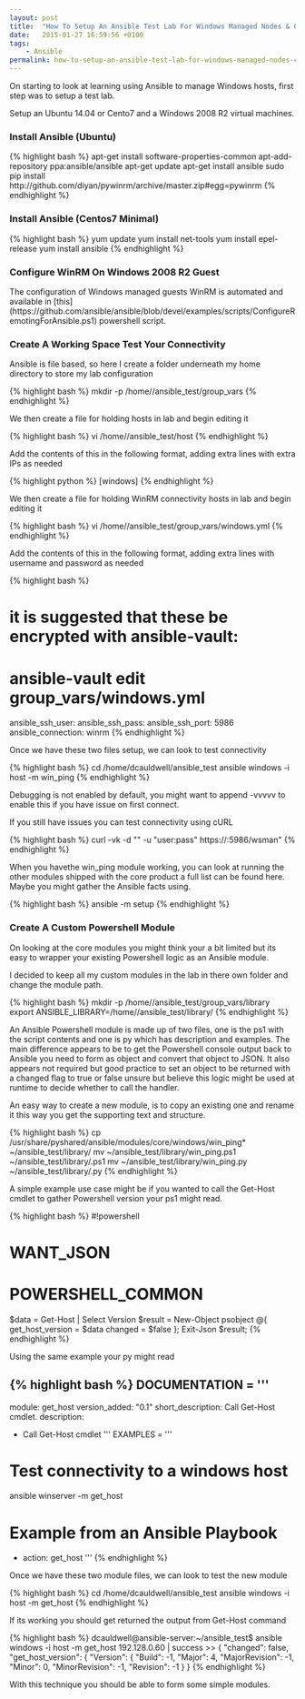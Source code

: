 ```yaml
---
layout: post
title:  "How To Setup An Ansible Test Lab For Windows Managed Nodes & Custom Windows Modules"
date:   2015-01-27 16:59:56 +0100
tags:
    - Ansible
permalink: how-to-setup-an-ansible-test-lab-for-windows-managed-nodes-custom-windows-modules/
---
```


On starting to look at learning using Ansible to manage Windows hosts, first step was to setup a test lab.

Setup an Ubuntu 14.04 or Cento7 and a Windows 2008 R2 virtual machines.

<H3>Install Ansible (Ubuntu)</H3>
{% highlight bash %}
apt-get install software-properties-common
apt-add-repository ppa:ansible/ansible
apt-get update
apt-get install ansible
sudo pip install http://github.com/diyan/pywinrm/archive/master.zip#egg=pywinrm
{% endhighlight %}


<H3>Install Ansible (Centos7 Minimal)</H3>
{% highlight bash %}
yum update
yum install net-tools
yum install epel-release
yum install ansible
{% endhighlight %}

<H3>Configure WinRM On Windows 2008 R2 Guest</H3>
The configuration of Windows managed guests WinRM is automated and available in 
[this](https://github.com/ansible/ansible/blob/devel/examples/scripts/ConfigureRemotingForAnsible.ps1) 
powershell script.

<H3>Create A Working Space Test Your Connectivity</H3>
Ansible is file based,  so here I create a folder underneath my home directory to store my lab configuration

{% highlight bash %}
mkdir -p /home/<user>/ansible_test/group_vars
{% endhighlight %}

We then create a file for holding hosts in lab and begin editing it

{% highlight bash %}
vi /home/<user>/ansible_test/host
{% endhighlight %}

Add the contents of this in the following format,  adding extra lines with extra IPs as needed

{% highlight python %}
[windows]
<windows server ip address>
{% endhighlight %}

We then create a file for holding WinRM connectivity hosts in lab and begin editing it

{% highlight bash %}
vi /home/<user>/ansible_test/group_vars/windows.yml
{% endhighlight %}

Add the contents of this in the following format,  adding extra lines with username and password as needed

{% highlight bash %}
# it is suggested that these be encrypted with ansible-vault:
# ansible-vault edit group_vars/windows.yml
ansible_ssh_user: <admin user>
ansible_ssh_pass: <admin user password>
ansible_ssh_port: 5986
ansible_connection: winrm
{% endhighlight %}

Once we have these two files setup,  we can look to test connectivity

{% highlight bash %}
cd /home/dcauldwell/ansible_test
ansible windows -i host -m win_ping
{% endhighlight %}

Debugging is not enabled by default,  you might want to append -vvvvv to enable this if you have issue on first connect.

If you still have issues you can test connectivity using cURL

{% highlight bash %}
curl -vk -d "" -u "user:pass" https://<windows server ip address>:5986/wsman"
{% endhighlight %}

When you havethe win_ping module working,  you can look at running the other modules shipped with the core product a full list can be found here.  Maybe you might gather the Ansible facts using.

{% highlight bash %}
ansible <windows server ip address> -m setup
{% endhighlight %}

<H3>Create A Custom Powershell Module</H3>
On looking at the core modules you might think your a bit limited but its easy to wrapper your existing Powershell logic as an Ansible module.

I decided to keep all my custom modules in the lab in there own folder and change the module path.

{% highlight bash %}
mkdir -p /home/<user>/ansible_test/group_vars/library
export ANSIBLE_LIBRARY=/home/<user>/ansible_test/library/
{% endhighlight %}

An Ansible Powershell module is made up of two files,  one is the ps1 with the script contents and one is py which has description and examples.  The main difference appears to be to get the Powershell console output back to Ansible you need to form as object and convert that object to JSON.  It also appears not required but good practice to set an object to be returned with a changed flag to true or false unsure but believe this logic might be used at runtime to decide whether to call the handler.

An easy way to create a new module,  is to copy an existing one and rename it this way you get the supporting text and structure.

{% highlight bash %}
cp /usr/share/pyshared/ansible/modules/core/windows/win_ping* ~/ansible_test/library/
mv ~/ansible_test/library/win_ping.ps1 ~/ansible_test/library/<new module name>.ps1
mv ~/ansible_test/library/win_ping.py ~/ansible_test/library/<new module name>.py
{% endhighlight %}

A simple example use case might be if you wanted to call the Get-Host cmdlet to gather Powershell version your ps1 might read.

{% highlight bash %}
#!powershell
# WANT_JSON
# POWERSHELL_COMMON
$data = Get-Host | Select Version
$result = New-Object psobject @{
get_host_version = $data
changed = $false
};
Exit-Json $result;
{% endhighlight %}

Using the same example your py might read

{% highlight bash %}
DOCUMENTATION = '''
---
module: get_host
version_added: "0.1"
short_description: Call Get-Host cmdlet.
description:
- Call Get-Host cmdlet
'''
EXAMPLES = '''
# Test connectivity to a windows host
ansible winserver -m get_host
# Example from an Ansible Playbook
- action: get_host
'''
{% endhighlight %}

Once we have these two module files,  we can look to test the new module

{% highlight bash %}
cd /home/dcauldwell/ansible_test
ansible windows -i host -m get_host
{% endhighlight %}

If its working you should get returned the output from Get-Host command

{% highlight bash %}
dcauldwell@ansible-server:~/ansible_test$ ansible windows -i host -m get_host
192.128.0.60 | success >> {
"changed": false,
"get_host_version": {
"Version": {
"Build": -1,
"Major": 4,
"MajorRevision": -1,
"Minor": 0,
"MinorRevision": -1,
"Revision": -1
}
}
{% endhighlight %}

With this technique you should be able to form some simple modules.